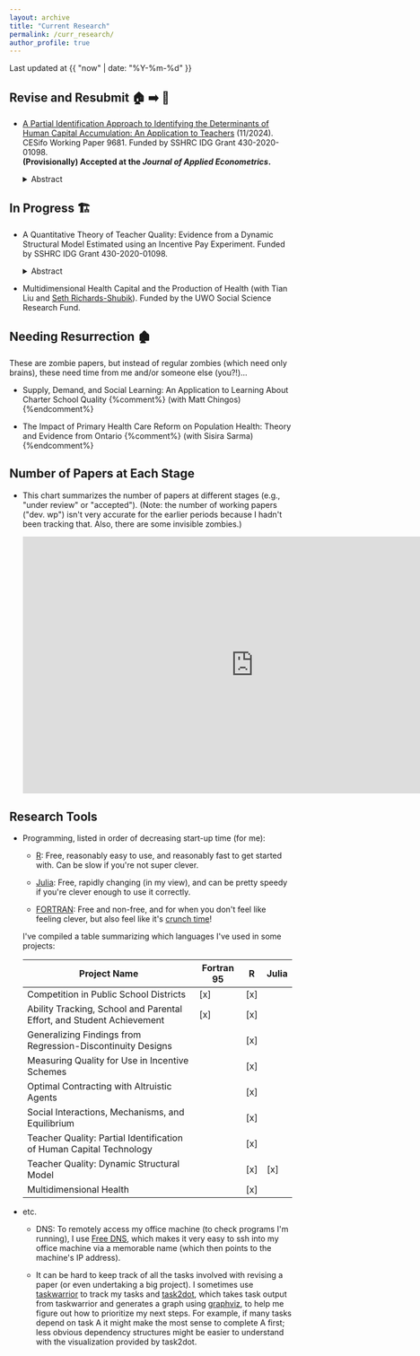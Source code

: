 ```yaml
---
layout: archive
title: "Current Research"
permalink: /curr_research/
author_profile: true
---
```


Last updated at {{ "now" | date: "%Y-%m-%d" }}

## Revise and Resubmit :house: :arrow_right: :house_with_garden:

* [A Partial Identification Approach to Identifying the Determinants of Human Capital Accumulation: An Application to Teachers](/files/research/mehta_OJT_LBD_teachers_partial_identification_working_paper.pdf) (11/2024). CESifo Working Paper 9681. Funded by SSHRC IDG Grant 430-2020-01098.  
**(Provisionally) Accepted at the *Journal of Applied Econometrics*.**

	<details>
  	<summary>Abstract</summary>  
	<p>
	This paper views career growth in teacher quality through the lens of human capital theory to understand the roles of On-the-Job Training (OJT) and Learning-by-Doing (LBD) in human capital formation. 
	If OJT is the primary determinant of human capital, incentive pay policies could create a dynamic multitasking problem, leading teachers to reduce their human capital investments, thereby lowering future student achievement. 
	In contrast, teacher human capital and future achievement would both increase if LBD were the dominant force. 
	To explore this, I develop explicit bounds on components of a human capital production function allowing for both channels, which I estimate using experimental variation from Glewwe et al. (2010), a teacher incentive pay experiment in Kenya. 
	I find that LBD is present and also estimate an informative upper bound on the OJT component. 
	This suggests that dynamic multitasking, while theoretically relevant, may have limited practical significance, at least in this context.	
	</p>
	</details>

<!--
* [Social Interactions, Mechanisms, and Equilibrium: Evidence from a Model of Study Time and Academic Achievement](/files/research/CMSS_social_interactions_study_wp.pdf) (02/2023), 
with [Tim Conley](https://economics.uwo.ca/people/faculty/conley.html), Ralph Stinebrickner, and [Todd Stinebrickner](https://economics.uwo.ca/people/faculty/stinebrickner.html). 
CESifo Working Paper 6896; NBER Working Paper 21418.  
**Accepted at the *Journal of Political Economy*.**
	
	<details>
  	<summary>Abstract</summary>  
  	<p>
  	We develop and estimate a model of student study time on a social network. 
  	The model is designed to exploit unique data collected in the Berea Panel Study. 
  	Study time data allow us to quantify an intuitive mechanism for academic social interactions: own study time may depend on friend study time in a heterogeneous manner. 
  	Social network data allow us to embed study time and resulting academic achievement in an estimable equilibrium framework. 
  	We develop a specification test that exploits the equilibrium nature of social interactions and use it to show that novel study propensity measures mitigate econometric endogeneity concerns.	
  	</p>
	</details>


* [Optimal Contracting with Altruistic Agents: Medicare Payments for Dialysis Drugs](/files/research/medicare_screening_2022_09.pdf) (9/2022),
with [Martin Gaynor](https://www.andrew.cmu.edu/user/mgaynor/) and [Seth Richards-Shubik](http://www.lehigh.edu/~ser315/). 
NBER Working Paper 27172.  
**Accepted at the *American Economic Review*.**
		
	<details>
  	<summary>Abstract</summary>  
  	<p>
  	We study health care provider agency and optimal payment policy in the context of an expensive medication for dialysis patients. 
	Using Medicare claims data we estimate a structural model of treatment decisions, in which providers differ in their altruism and marginal costs, and this heterogeneity is unobservable to the government. 
	In a novel application of nonlinear pricing methods, we empirically characterize the optimal unrestricted contracts in this screening environment with multidimensional heterogeneity. 
	The optimal contracts initially pay similar amounts as the one used by Medicare at the time, but the marginal payment rates decline precipitously at higher dosages. 
	Adopting the optimal contracts would eliminate medically excessive dosages and substantially reduce expenditures, resulting in approximately $300 million in gains from better contracting. 
	The approach we develop could be applied to a broad class of problems in health care payment policy.

	</p>
	</details>
-->

<!--
## Working Papers :derelict_house: :arrow_right: :house:

* [A Partial Identification Approach to Identifying the Determinants of Human Capital Accumulation: An Application to Teachers](/files/research/mehta_OJT_LBD_teachers_partial_identification_working_paper.pdf) (6/2023). CESifo Working Paper 9681. Funded by SSHRC IDG Grant 430-2020-01098.  
**Revise and resubmit at the *Journal of Applied Econometrics*.**

	<details>
  	<summary>Abstract</summary>  
	<p>
	Teacher quality exhibits substantial growth over teachers’ careers, but why it improves is not well understood.
	I use a human capital production function nesting On-the-Job-Training (OJT) and Learning-by-Doing (LBD) and experimental variation from Glewwe et al. (2010), a teacher incentive pay experiment in Kenya, to discern the presence and relative importance of these forces.
	The identified set for the OJT and LBD components has a closed-form solution, which depends on experimentally estimated average treatment effects.
	I find that the LBD component is indeed present in the human capital production function, and also estimate an informative upper bound on the OJT component.
	</p>
	</details>
-->

## In Progress :building_construction:

* A Quantitative Theory of Teacher Quality: Evidence from a Dynamic Structural Model Estimated using an Incentive Pay Experiment. Funded by SSHRC IDG Grant 430-2020-01098.
	<details>
  	<summary>Abstract</summary>  
  	<p>
	Teacher quality is an important determinant of the distribution of student achievement. Researchers have documented considerable cross-sectional variation in the quality of even novice teachers, but this variation is not well-explained by teachers’ observable characteristics. Although the determinants of teacher quality are not yet well understood, researchers have documented the effects of output-based incentives on teacher quality and substantial growth in teacher quality over teachers’ careers. I combine classic human capital and asymmetric information frameworks to develop an estimable dynamic model of teacher quality. Teacher human capital may be generated by on-the-job investments and/or by learning-by-doing. The model allows for variation in teachers’ initial human capital (hidden types) as well as for teachers to make unobserved effort inputs (hidden actions). I then estimate the model using experimental variation from Muralidharan and Sundararaman (2011), a teacher incentive pay experiment in Andhra Pradesh. Preliminary results indicate that hidden human capital types explain the lion’s share of quality variation, and that on-the-job investments are responsible for the majority of teacher quality growth. Under the incentive scheme in Muralidharan and Sundararaman (2011), the increase in teacher quality that took place during the intervention is attenuated by the reduction in future quality.
  	</p>
	</details>

* Multidimensional Health Capital and the Production of Health (with Tian Liu and [Seth Richards-Shubik](https://econ.jhu.edu/directory/seth-richards-shubik/)).
Funded by the UWO Social Science Research Fund.

## Needing Resurrection :derelict_house:

These are zombie papers, but instead of regular zombies (which need only brains), these need time from me and/or someone else (you?!)...

* Supply, Demand, and Social Learning: An Application to Learning About Charter School Quality 
{%comment%} (with Matt Chingos) {%endcomment%}

* The Impact of Primary Health Care Reform on Population Health: Theory and Evidence from Ontario 
{%comment%} (with Sisira Sarma) {%endcomment%}

## Number of Papers at Each Stage

* This chart summarizes the number of papers at different stages (e.g., "under review" or "accepted"). 
(Note: the number of working papers ("dev. wp") isn't very accurate for the earlier periods because I hadn't been tracking that. 
Also, there are some invisible zombies.)

	<iframe width="822" height="458" seamless frameborder="0" scrolling="no" src="https://docs.google.com/spreadsheets/d/e/2PACX-1vRySZ0mOR_bFdP0hcXbWsZw3G27WY0ekWe2Y52MtbLfeoFwUMkpRSguCCnGHZeF-vZoz6YeFOXhyQlX/pubchart?oid=1476996675&amp;format=interactive"></iframe>

## Research Tools

* Programming, listed in order of decreasing start-up time (for me):

	* [R](https://www.r-project.org/): Free, reasonably easy to use, and reasonably fast to get started with. Can be slow if you're not super clever. 
	
	* [Julia](): Free, rapidly changing (in my view), and can be pretty speedy if you're clever enough to use it correctly.
	
	* [FORTRAN](https://fortran-lang.org/en/): Free and non-free, and for when you don't feel like feeling clever, but also feel like it's [crunch time](https://stuff.mit.edu/afs/athena/software/g95_v0.94/G95Manual.pdf)! 
	
	I've compiled a table summarizing which languages I've used in some projects:
		
	| Project Name                    																		    | Fortran 95 | R    | Julia |
	|-------------------------------------|------------|------|-------|
	| Competition in Public School Districts 														| [x]        | [x]  |       |
	| Ability Tracking, School and Parental Effort, and Student Achievement   | [x]        | [x]  |       |
	| Generalizing Findings from Regression-Discontinuity Designs 				| | [x] | |
	| Measuring Quality for Use in Incentive Schemes 										| | [x] | |
	| Optimal Contracting with Altruistic Agents                 								|            | [x]  |       |
	| Social Interactions, Mechanisms, and Equilibrium                  					|            | [x]  |       |
	| Teacher Quality: Partial Identification of Human Capital Technology        |            | [x]  |       |
	| Teacher Quality: Dynamic Structural Model           									|            | [x]  | [x]   |
	| Multidimensional Health              																|            | [x]  |       |

	
* etc.

	* DNS: To remotely access my office machine (to check programs I'm running), I use [Free DNS](https://freedns.afraid.org/), which makes it very easy to ssh into my office machine via a memorable name (which then points to the machine's IP address). 

	* It can be hard to keep track of all the tasks involved with revising a paper (or even undertaking a big project). I sometimes use [taskwarrior](https://taskwarrior.org/) to track my tasks and [task2dot](https://pypi.org/project/task2dot/), which takes task output from taskwarrior and generates a graph using [graphviz](https://www.graphviz.org/), to help me figure out how to prioritize my next steps. For example, if many tasks depend on task A it might make the most sense to complete A first; less obvious dependency structures might be easier to understand with the visualization provided by task2dot.